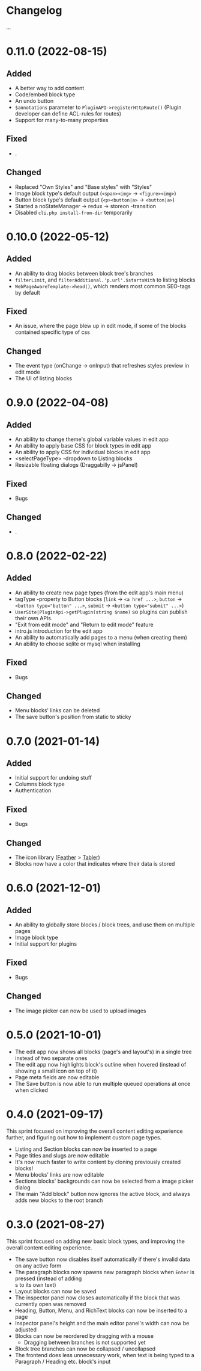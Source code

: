# Changelog

...

# 0.11.0 (2022-08-15)

## Added
- A better way to add content
- Code/embed block type
- An undo button
- `$annotations` parameter to `PluginAPI->registerHttpRoute()` (Plugin developer can define ACL-rules for routes)
- Support for many-to-many properties

## Fixed
- .

## Changed
- Replaced "Own Styles" and "Base styles" with "Styles"
- Image block type's default output (`<span><img>` -> `<figure><img>`)
- Button block type's default output (`<p><button|a>` -> `<button|a>`)
- Started a noStateManager -> redux -> storeon -transition
- Disabled `cli.php install-from-dir` temporarily

# 0.10.0 (2022-05-12)

## Added
- An ability to drag blocks between block tree's branches
- `filterLimit`, and `filterAdditional.'p.url'.$startsWith` to listing blocks
- `WebPageAwareTemplate->head()`, which renders most common SEO-tags by default

## Fixed
- An issue, where the page blew up in edit mode, if some of the blocks contained specific type of css

## Changed
- The event type (onChange -> onInput) that refreshes styles preview in edit mode
- The UI of listing blocks

# 0.9.0 (2022-04-08)

## Added
- An ability to change theme's global variable values in edit app
- An ability to apply base CSS for block types in edit app
- An ability to apply CSS for individual blocks in edit app
- &lt;selectPageType&gt; -dropdown to Listing blocks
- Resizable floating dialogs (Draggabilly -> jsPanel)

## Fixed
- Bugs

## Changed
- .

# 0.8.0 (2022-02-22)

## Added
- An ability to create new page types (from the edit app's main menu)
- tagType -property to Button blocks (`link` -> `<a href ...>`, `button` -> `<button type="button" ...>`, `submit` -> `<button type="submit" ...>`)
- `UserSite|PluginApi->getPlugin(string $name)` so plugins can publish their own APIs.
- "Exit from edit mode" and "Return to edit mode" feature
- intro.js introduction for the edit app
- An ability to automatically add pages to a menu (when creating them)
- An ability to choose sqlite or mysql when installing

## Fixed
- Bugs

## Changed
- Menu blocks' links can be deleted
- The save button's position from static to sticky

# 0.7.0 (2021-01-14)

## Added
- Initial support for undoing stuff
- Columns block type
- Authentication

## Fixed
- Bugs

## Changed
- The icon library ([Feather](https://feathericons.com/) > [Tabler](https://tablericons.com/))
- Blocks now have a color that indicates where their data is stored

# 0.6.0 (2021-12-01)

## Added
- An ability to globally store blocks / block trees, and use them on multiple pages
- Image block type
- Initial support for plugins

## Fixed
- Bugs

## Changed
- The image picker can now be used to upload images

# 0.5.0 (2021-10-01)

- The edit app now shows all blocks (page's and layout's) in a single tree instead of two separate ones
- The edit app now highlights block's outline when hovered (instead of showing a small icon on top of it)
- Page meta fields are now editable
- The Save button is now able to run multiple queued operations at once when clicked

# 0.4.0 (2021-09-17)

This sprint focused on improving the overall content editing experience further, and figuring out how to implement custom page types.

- Listing and Section blocks can now be inserted to a page
- Page titles and slugs are now editable
- It's now much faster to write content by cloning previously created blocks!
- Menu blocks' links are now editable
- Sections blocks' backgrounds can now be selected from a image picker dialog
- The main "Add block" button now ignores the active block, and always adds new blocks to the root branch

# 0.3.0 (2021-08-27)

This sprint focused on adding new basic block types, and improving the overall content editing experience.

- The save button now disables itself automatically if there's invalid data on any active form
- The paragraph blocks now spawns new paragraph blocks when `Enter` is pressed (instead of adding <br>s to its own text)
- Layout blocks can now be saved
- The inspector panel now closes automatically if the block that was currently open was removed
- Heading, Button, Menu, and RichText blocks can now be inserted to a page
- Inspector panel's height and the main editor panel's width can now be adjusted
- Blocks can now be reordered by dragging with a mouse
    - Dragging between branches is not supported yet
- Block tree branches can now be collapsed / uncollapsed
- The frontend does less unnecessary work, when text is being typed to a Paragraph / Heading etc. block's input
